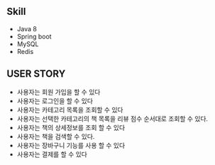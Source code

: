 ## Skill
- Java 8
- Spring boot
- MySQL
- Redis

## USER STORY
- 사용자는 회원 가입을 할 수 있다
- 사용자는 로그인을 할 수 있다
- 사용자는 카테고리 목록을 조회할 수 있다
- 사용자는 선택한 카테고리의 책 목록을 리뷰 점수 순서대로 조회할 수 있다.
- 사용자는 책의 상세정보를 조회 할 수 있다
- 사용자는 책을 검색할 수 있다.
- 사용자는 장바구니 기능를 사용 할 수 있다
- 사용자는 결제를 할 수 있다
